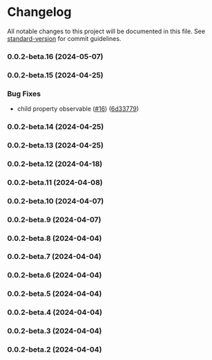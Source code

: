 # Changelog

All notable changes to this project will be documented in this file. See [standard-version](https://github.com/conventional-changelog/standard-version) for commit guidelines.

### 0.0.2-beta.16 (2024-05-07)

### 0.0.2-beta.15 (2024-04-25)

### Bug Fixes

- child property observable ([#16](https://github.com/JuliusKoronciCH/dantian/issues/16)) ([6d33779](https://github.com/JuliusKoronciCH/dantian/commit/6d33779d5dfe7d51cd7e2e75f0b3a20fe88bcf41))

### 0.0.2-beta.14 (2024-04-25)

### 0.0.2-beta.13 (2024-04-25)

### 0.0.2-beta.12 (2024-04-18)

### 0.0.2-beta.11 (2024-04-08)

### 0.0.2-beta.10 (2024-04-07)

### 0.0.2-beta.9 (2024-04-07)

### 0.0.2-beta.8 (2024-04-04)

### 0.0.2-beta.7 (2024-04-04)

### 0.0.2-beta.6 (2024-04-04)

### 0.0.2-beta.5 (2024-04-04)

### 0.0.2-beta.4 (2024-04-04)

### 0.0.2-beta.3 (2024-04-04)

### 0.0.2-beta.2 (2024-04-04)
